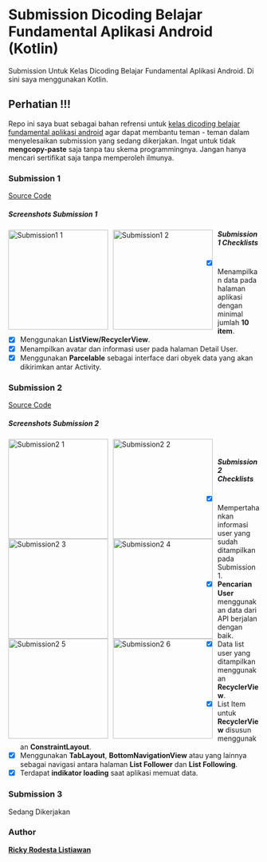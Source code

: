 ﻿# Submission Dicoding Belajar Fundamental Aplikasi Android (Kotlin)
Submission Untuk Kelas Dicoding Belajar Fundamental Aplikasi Android. Di sini saya menggunakan Kotlin.

## Perhatian !!!
Repo ini saya buat sebagai bahan refrensi untuk  [kelas dicoding belajar fundamental aplikasi android](https://www.dicoding.com/academies/14) agar dapat membantu teman - teman dalam menyelesaikan submission yang sedang dikerjakan. Ingat untuk tidak <strong>mengcopy-paste</strong> saja tanpa tau skema programmingnya. Jangan hanya mencari sertifikat saja tanpa memperoleh ilmunya.

### Submission 1
[Source Code](https://github.com/rodesta2212/Submission_Dicoding_Belajar-Fundamental-Aplikasi-Android/tree/master/RodestaDicodingSubmission1)

##### Screenshots Submission 1
<img src="https://github.com/rodesta2212/Submission_Dicoding_Belajar-Fundamental-Aplikasi-Android/blob/master/screenshot/submission1_1.png"
     alt="Submission1 1"
     style="float: left; margin-right: 10px;"
     width="200" /> 
<img src="https://github.com/rodesta2212/Submission_Dicoding_Belajar-Fundamental-Aplikasi-Android/blob/master/screenshot/submission1_2.png"
     alt="Submission1 2"
     style="float: left; margin-right: 10px;"
     width="200" />
     
##### Submission 1 Checklists
- [x] Menampilkan data pada halaman aplikasi dengan minimal jumlah <strong>10 item</strong>.
- [x] Menggunakan <strong>ListView/RecyclerView</strong>.
- [x] Menampilkan avatar dan informasi user pada halaman </strong>Detail User</strong>.
- [x] Menggunakan <strong>Parcelable</strong> sebagai interface dari obyek data yang akan dikirimkan antar Activity.

### Submission 2
[Source Code](https://github.com/rodesta2212/Submission_Dicoding_Belajar-Fundamental-Aplikasi-Android/tree/master/RodestaDicodingSubmission2)

##### Screenshots Submission 2
<img src="https://github.com/rodesta2212/Submission_Dicoding_Belajar-Fundamental-Aplikasi-Android/blob/master/screenshot/submission2_1.png"
     alt="Submission2 1"
     style="float: left; margin-right: 10px;"
     width="200" />
<img src="https://github.com/rodesta2212/Submission_Dicoding_Belajar-Fundamental-Aplikasi-Android/blob/master/screenshot/submission2_2.png"
     alt="Submission2 2"
     style="float: left; margin-right: 10px;"
     width="200" />
 <img src="https://github.com/rodesta2212/Submission_Dicoding_Belajar-Fundamental-Aplikasi-Android/blob/master/screenshot/submission2_3.png"
     alt="Submission2 3"
     style="float: left; margin-right: 10px;"
     width="200" />
<img src="https://github.com/rodesta2212/Submission_Dicoding_Belajar-Fundamental-Aplikasi-Android/blob/master/screenshot/submission2_4.png"
     alt="Submission2 4"
     style="float: left; margin-right: 10px;"
     width="200" />	 
<img src="https://github.com/rodesta2212/Submission_Dicoding_Belajar-Fundamental-Aplikasi-Android/blob/master/screenshot/submission2_5.png"
     alt="Submission2 5"
     style="float: left; margin-right: 10px;"
     width="200" />
<img src="https://github.com/rodesta2212/Submission_Dicoding_Belajar-Fundamental-Aplikasi-Android/blob/master/screenshot/submission2_6.png"
     alt="Submission2 6"
     style="float: left; margin-right: 10px;"
     width="200" />
     
##### Submission 2 Checklists
- [x] Mempertahankan informasi user yang sudah ditampilkan pada Submission 1.
- [x] <strong>Pencarian User</strong> menggunakan data dari API berjalan dengan baik.
- [x] Data list user yang ditampilkan menggunakan <strong>RecyclerView</strong>.
- [x] List Item untuk <strong>RecyclerView</strong> disusun menggunakan <strong>ConstraintLayout</strong>.
- [x] Menggunakan <strong>TabLayout</strong>, <strong>BottomNavigationView</strong> atau yang lainnya sebagai navigasi antara halaman <strong>List Follower</strong> dan <strong>List Following</strong>.
- [x] Terdapat <strong>indikator loading</strong> saat aplikasi memuat data.

### Submission 3
Sedang Dikerjakan

### Author
<strong>[Ricky Rodesta Listiawan](https://github.com/rodesta2212)</strong>
